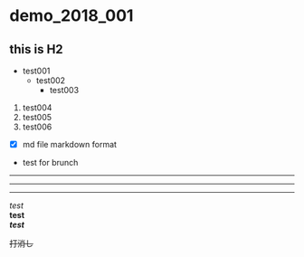 # demo_2018_001
## this is H2

* test001  
  + test002
    - test003

1. test004
  2. test005
3. test006


- [x] md file markdown format

- test for brunch

- - -  
***
******

*test*  
**test**  
***test***  

~~打消し~~
